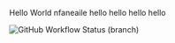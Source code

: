 Hello World
nfaneaile
hello hello hello hello

![GitHub Workflow Status (branch)](https://img.shields.io/github/actions/workflow/status/RGriffin04/Sem/main.yml?branch=master)